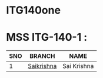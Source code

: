 # ITG140one
# MSS ITG-140-1 :

| SNO | BRANCH | NAME |
| ----------- | ----------- | ----------- |
| 1 | [Saikrishna](https://github.com/itgurukulamA/ITG140one/tree/SaikrishnaBendalam-5017) | Sai Krishna |
